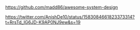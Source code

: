 https://github.com/madd86/awesome-system-design

https://twitter.com/AnishDe10/status/1583084661823373314?t=RrsTd_IG6JD-K9AP0NJ9ew&s=19
